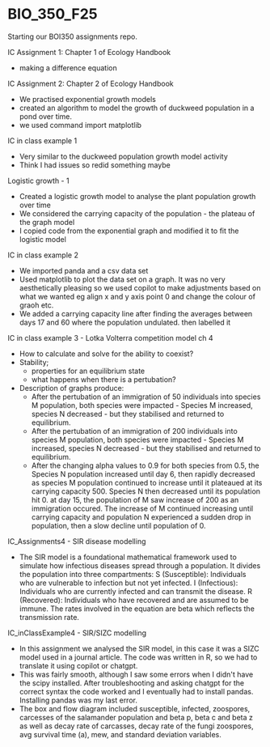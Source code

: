 # BIO_350_F25

Starting our BOI350 assignments repo.

IC Assignment 1: Chapter 1 of Ecology Handbook
- making a difference equation

IC Assignment 2: Chapter 2 of Ecology Handbook
- We practised exponential growth models 
- created an algorithm to model the growth of duckweed population in a pond over time. 
- we used command import matplotlib


IC in class example 1
- Very similar to the duckweed population growth model activity 
- Think I had issues so redid something maybe

Logistic growth - 1 
- Created a logistic growth model to analyse the plant population growth over time
- We considered the carrying capacity of the population - the plateau of the graph model 
- I copied code from the exponential graph and modified it to fit the logistic model

IC in class example 2 
- We imported panda and a csv data set
- Used matplotlib to plot the data set on a graph. It was no very aesthetically pleasing so we used copilot to make adjustments based on what we wanted eg align x and y axis point 0 and change the colour of graoh etc. 
- We added a carrying capacity line after finding the averages between days 17 and 60 where the population undulated. then labelled it

IC in class example 3 - Lotka Volterra competition model ch 4 
- How to calculate and solve for the ability to coexist?
- Stability; 
    - properties for an equilibrium state 
    - what happens when there is a pertubation? 
- Description of graphs produce: 
   -  After the pertubation of an immigration of 50 individuals into species M population, both species were impacted - Species M increased, species N decreased - but they stabilised and returned to equilibrium.
   -  After the pertubation of an immigration of 200 individuals into species M population, both species were impacted - Species M increased, species N decreased - but they stabilised and returned to equilibrium.
   - After the changing alpha values to 0.9 for both species from 0.5, the Species N population increased until day 6, then rapidly decreased as species M population continued to increase until it plateaued at its carrying capacity 500. Species N then decreased until its population hit 0. at day 15, the population of M saw increase of 200 as an immigration occured. The increase of M continued increasing until carrying capacity and population N experienced a sudden drop in population, then a slow decline until population of 0. 

IC_Assignments4 - SIR disease modelling 
- The SIR model is a foundational mathematical framework used to simulate how infectious diseases spread through a population. It divides the population into three compartments:
    S (Susceptible): Individuals who are vulnerable to infection but not yet infected.
    I (Infectious): Individuals who are currently infected and can transmit the disease.
    R (Recovered): Individuals who have recovered and are assumed to be immune.
    The rates involved in the equation are beta which reflects the transmission rate. 

IC_inClassExample4 - SIR/SIZC modelling 
   - In this assignment we analysed the SIR model, in this case it was a SIZC model used in a journal article. The code was written in R, so we had to translate it using copilot or chatgpt. 
   - This was fairly smooth, although I saw some errors when I didn't have the scipy installed. After troubleshooting and asking chatgpt for the correct syntax the code worked and I eventually had to install pandas. Installing pandas was my last error.
   - The box and flow diagram included susceptible, infected, zoospores, carcesses of the salamander population and beta p, beta c and beta z as well as decay rate of carcasses, decay rate of the fungi zoospores, avg survival time (a), mew, and standard deviation variables. 